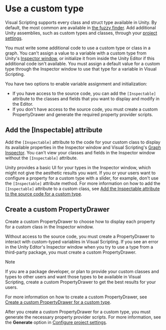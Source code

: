 # Use a custom type

Visual Scripting supports every class and struct type available in Unity. By default, the most common are available in [the fuzzy finder](vs-interface-overview.md#the-fuzzy-finder). Add additional Unity assemblies, such as custom types and classes, through your [project settings](vs-configuration.md).

You must write some additional code to use a custom type or class in a graph. You can't assign a value to a variable with a custom type from Unity's [Inspector window](https://docs.unity3d.com/Manual/UsingTheInspector.html), or initialize it from inside the Unity Editor if this additional code isn't available. You must assign a default value for a custom type through the Inspector window to use that type for a variable in Visual Scripting.

You have two options to enable variable assignment and initialization: 

- If you have access to the source code, you can add the `[Inspectable]` attribute to the classes and fields that you want to display and modify in the Editor. 
- If you don't have access to the source code, you must create a custom PropertyDrawer and generate the required property provider scripts.

## Add the [Inspectable] attribute

Add the `[Inspectable]` attribute to the code for your custom class to display its available properties in the Inspector window and Visual Scripting's [Graph Inspector](vs-interface-overview.md#the-graph-inspector). You can't view your classes and fields in the Inspector window without the `[Inspectable]` attribute. 

Unity provides a basic UI for your types in the Inspector window, which might not give the aesthetic results you want. If you or your users want to configure a property for a custom type with a slider, for example, don't use the `[Inspectable]` attribute method. For more information on how to add the `[Inspectable]` attribute to a custom class, see [Add the Inspectable attribute to the source code for a custom type](vs-add-inspectable-attribute-custom-types.md).

## Create a custom PropertyDrawer

Create a custom PropertyDrawer to choose how to display each property for a custom class in the Inspector window. 

Without access to the source code, you must create a PropertyDrawer to interact with custom-typed variables in Visual Scripting. If you see an error in the Unity Editor's Inspector window when you try to use a type from a third-party package, you must create a custom PropertyDrawer.

> [!NOTE]
> If you are a package developer, or plan to provide your custom classes and types to other users and want those types to be available in Visual Scripting, create a custom PropertyDrawer to get the best results for your users. 

For more information on how to create a custom PropertyDrawer, see [Create a custom PropertyDrawer for a custom type](vs-create-custom-drawer.md).

After you create a custom PropertyDrawer for a custom type, you must generate the necessary property provider scripts. For more information, see the **Generate** option in [Configure project settings](vs-configuration.md).

